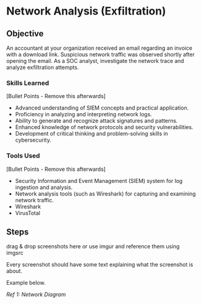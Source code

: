 # Network Analysis (Exfiltration)

## Objective

An accountant at your organization received an email regarding an invoice with a download link. Suspicious network traffic was observed shortly after opening the email. As a SOC analyst, investigate the network trace and analyze exfiltration attempts.

### Skills Learned
[Bullet Points - Remove this afterwards]

- Advanced understanding of SIEM concepts and practical application.
- Proficiency in analyzing and interpreting network logs.
- Ability to generate and recognize attack signatures and patterns.
- Enhanced knowledge of network protocols and security vulnerabilities.
- Development of critical thinking and problem-solving skills in cybersecurity.

### Tools Used
[Bullet Points - Remove this afterwards]

- Security Information and Event Management (SIEM) system for log ingestion and analysis.
- Network analysis tools (such as Wireshark) for capturing and examining network traffic.
- Wireshark
- VirusTotal

## Steps
drag & drop screenshots here or use imgur and reference them using imgsrc

Every screenshot should have some text explaining what the screenshot is about.

Example below.

*Ref 1: Network Diagram*
